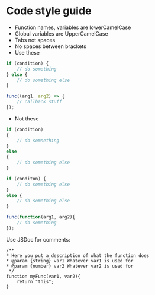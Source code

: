 # Code style guide
- Function names, variables are lowerCamelCase
- Global variables are UpperCamelCase
- Tabs not spaces
- No spaces between brackets
- Use these
```js
if (condition) {
	// do something
} else {
	// do something else
}

func((arg1. arg2) => {
	// callback stuff
});
```
- Not these
```js
if (condition)
{
	// do somnething
}
else
{
	// do something else
}

if (conditon) {
	// do something else
}
else {
	// do something else
}

func(function(arg1, arg2){
	// do something
});
```

Use JSDoc for comments:

```
/**
* Here you put a description of what the function does
* @param {string} var1 Whatever var1 is used for
* @param {number} var2 Whatever var2 is used for
 */
function myFunc(var1, var2){
	return "this";
}
